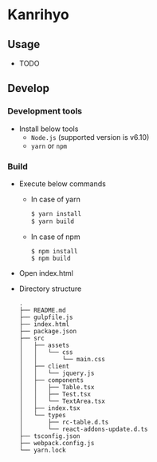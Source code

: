 # Kanrihyo

## Usage

* TODO

## Develop

### Development tools

* Install below tools
  * `Node.js` (supported version is v6.10)
  * `yarn` or `npm`

### Build

* Execute below commands
  - In case of yarn
      ```sh
      $ yarn install
      $ yarn build
      ```
  - In case of npm
      ```
      $ npm install
      $ npm build
      ```

* Open index.html

* Directory structure
    ```
    .
    ├── README.md
    ├── gulpfile.js
    ├── index.html
    ├── package.json
    ├── src
    │   ├── assets
    │   │   └── css
    │   │       └── main.css
    │   ├── client
    │   │   └── jquery.js
    │   ├── components
    │   │   ├── Table.tsx
    │   │   ├── Test.tsx
    │   │   └── TextArea.tsx
    │   ├── index.tsx
    │   └── types
    │       ├── rc-table.d.ts
    │       └── react-addons-update.d.ts
    ├── tsconfig.json
    ├── webpack.config.js
    └── yarn.lock
    ```
